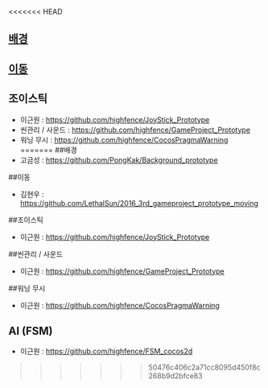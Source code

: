 
<<<<<<< HEAD
##  [배경](https://github.com/PongKak/Background)


## [이동](https://github.com/LethalSun/2016_3rd_gameproject_prototype_moving)

## 조이스틱
* 이근원 : https://github.com/highfence/JoyStick_Prototype
* 씬관리 / 사운드 : https://github.com/highfence/GameProject_Prototype
* 워닝 무시 : https://github.com/highfence/CocosPragmaWarning
=======
##배경
* 고금성 : https://github.com/PongKak/Background_prototype

##이동
* 김현우 : https://github.com/LethalSun/2016_3rd_gameproject_prototype_moving

##조이스틱
* 이근원 : https://github.com/highfence/JoyStick_Prototype

##씬관리 / 사운드
* 이근원 : https://github.com/highfence/GameProject_Prototype

##워닝 무시 
* 이근원 : https://github.com/highfence/CocosPragmaWarning

## AI (FSM)
* 이근원 : https://github.com/highfence/FSM_cocos2d
>>>>>>> 50476c406c2a71cc8095d450f8c268b9d2bfce83
